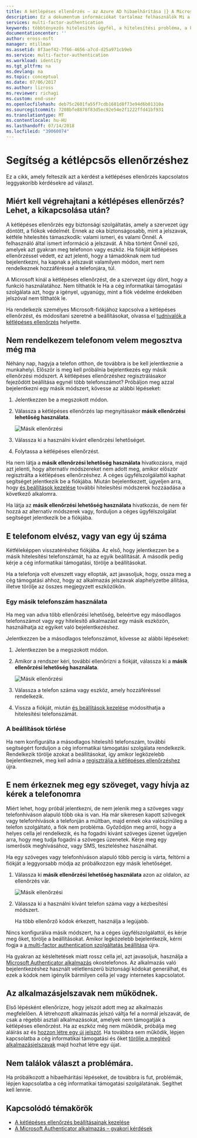 ```yaml
---
title: A kétlépéses ellenőrzés – az Azure AD hibaelhárítása |} A Microsoft Docs
description: Ez a dokumentum információkat tartalmaz felhasználók Mi a teendő, ha azok problémába Azure multi-factor Authentication szolgáltatással.
services: multi-factor-authentication
keywords: többtényezős hitelesítés ügyfél, a hitelesítési probléma, a korrelációs azonosító
documentationcenter: ''
author: eross-msft
manager: mtillman
ms.assetid: 8f3aef42-7f66-4656-a7cd-d25a971cb9eb
ms.service: multi-factor-authentication
ms.workload: identity
ms.tgt_pltfrm: na
ms.devlang: na
ms.topic: conceptual
ms.date: 07/06/2017
ms.author: lizross
ms.reviewer: richagi
ms.custom: end-user
ms.openlocfilehash: deb75c2601fa55f7cdb1681d8f73e94d6b01310a
ms.sourcegitcommit: 7208bfe8878f83d5ec92e54e2f1222ffd41bf931
ms.translationtype: MT
ms.contentlocale: hu-HU
ms.lasthandoff: 07/14/2018
ms.locfileid: "39060074"
---
```

# <a name="get-help-with-two-step-verification"></a>Segítség a kétlépcsős ellenőrzéshez
Ez a cikk, amely felteszik azt a kérdést a kétlépéses ellenőrzés kapcsolatos leggyakoribb kérdésekre ad választ.

## <a name="why-do-i-have-to-perform-two-step-verification-can-i-turn-it-off"></a>Miért kell végrehajtani a kétlépéses ellenőrzés? Lehet, a kikapcsolása után?

A kétlépéses ellenőrzés egy biztonsági szolgáltatás, amely a szervezet úgy döntött, a fiókok védelmét. Ennek az oka biztonságosabb, mint a jelszavak, kétféle hitelesítés támaszkodik: valami ismeri, és valami Önnél. A felhasználó által ismert információ a jelszavát. A hiba történt Önnél szó, amelyek azt gyakran meg telefonon vagy eszköz. Ha fiókját kétlépéses ellenőrzéssel védett, ez azt jelenti, hogy a támadóknak nem tud bejelentkezni, ha kapnak a jelszavát valamilyen módon, mert nem rendelkeznek hozzáféréssel a telefonjára, túl.

A Microsoft kínál a kétlépéses ellenőrzést, de a szervezet úgy dönt, hogy a funkció használatához. Nem tilthatók le Ha a cég informatikai támogatási szolgálata azt, hogy a igényel, ugyanúgy, mint a fiók védelme érdekében jelszóval nem tilthatók le.

Ha rendelkezik személyes Microsoft-fiókjához kapcsolva a kétlépéses ellenőrzést, és módosítani szeretné a beállításokat, olvassa el [tudnivalók a kétlépéses ellenőrzés](https://support.microsoft.com/help/12408/microsoft-account-about-two-step-verification) helyette.

## <a name="i-dont-have-my-phone-with-me-today"></a>Nem rendelkezem telefonom velem megosztva még ma

Néhány nap, hagyja a telefon otthon, de továbbra is be kell jelentkeznie a munkahelyi. Először is meg kell próbálnia bejelentkezés egy másik ellenőrzési módszert. A kétlépéses ellenőrzéshez regisztrálásakor fejeződött beállítása egynél több telefonszámot? Próbáljon meg azzal bejelentkezni egy másik módszert, kövesse az alábbi lépéseket:

1. Jelentkezzen be a megszokott módon.
2. Válassza a kétlépéses ellenőrzés lap megnyitásakor **másik ellenőrzési lehetőség használata**.

   ![Másik ellenőrzési](./media/multi-factor-authentication-end-user-troubleshoot/diff_option.png)

3. Válassza ki a használni kívánt ellenőrzési lehetőséget.
4. Folytassa a kétlépéses ellenőrzést.

Ha nem látja a **másik ellenőrzési lehetőség használata** hivatkozásra, majd azt jelenti, hogy alternatív módszereket nem adott meg, amikor először regisztrálta a kétlépéses ellenőrzéshez. A céges ügyfélszolgálattól kaphat segítséget jelentkezik be a fiókjába. Miután bejelentkezett, ügyeljen arra, hogy [és beállítások kezelése](multi-factor-authentication-end-user-manage-settings.md) további hitelesítési módszerek hozzáadása a következő alkalomra.

Ha látja az **másik ellenőrzési lehetőség használata** hivatkozás, de nem fér hozzá az alternatív módszerek vagy, forduljon a céges ügyfélszolgálat segítséget jelentkezik be a fiókjába.

## <a name="i-lost-my-phone-or-got-a-new-number"></a>E telefonom elvész, vagy van egy új száma
Kétféleképpen visszatéréshez fiókjába. Az első, hogy jelentkezzen be a másik hitelesítési telefonszámát, ha az egyik beállítását. A második pedig kérje a cég informatikai támogatási, törölje a beállításokat.

Ha a telefonja volt elveszett vagy ellopták, azt javasoljuk, hogy, ossza meg a cég támogatási ahhoz, hogy az alkalmazás jelszavak alaphelyzetbe állítása, illetve törölje az összes megjegyzett eszközökön.

### <a name="use-an-alternate-phone-number"></a>Egy másik telefonszám használata
Ha meg van adva több ellenőrzési lehetőség, beleértve egy másodlagos telefonszámot vagy egy hitelesítő alkalmazást egy másik eszközön, használhatja az egyiket való bejelentkezéshez.

Jelentkezzen be a másodlagos telefonszámot, kövesse az alábbi lépéseket:

1. Jelentkezzen be a megszokott módon.
2. Amikor a rendszer kéri, további ellenőrizni a fiókját, válassza ki a **másik ellenőrzési lehetőség használata**.

   ![Másik ellenőrzési](./media/multi-factor-authentication-end-user-troubleshoot/diff_option.png)

3. Válassza a telefon száma vagy eszköz, amely hozzáféréssel rendelkezik.
4. Vissza a fiókját, miután [és beállítások kezelése](multi-factor-authentication-end-user-manage-settings.md) módosíthatja a hitelesítési telefonszámát.

### <a name="clear-your-settings"></a>A beállítások törlése
Ha nem konfigurálta a másodlagos hitelesítő telefonszám, további segítségért forduljon a cég informatikai támogatási szolgálata rendelkezik. Rendelkezik törölje azokat a beállításokat, így amikor legközelebb bejelentkeznek, meg kell adnia a [regisztrálja a kétlépéses ellenőrzéshez](multi-factor-authentication-end-user-first-time.md) újra.

## <a name="i-am-not-receiving-a-text-or-call-on-my-phone"></a>E nem érkeznek meg egy szöveget, vagy hívja az kérek a telefonomra
Miért lehet, hogy próbál jelentkezni, de nem jelenik meg a szöveges vagy telefonhíváson alapuló több oka is van. Ha már sikeresen kapott szövegek vagy telefonhívások a telefonján a múltban, majd ennek oka valószínűleg a telefon szolgáltató, a fiók nem probléma. Győződjön meg arról, hogy a helyes cella jel rendelkezik, és ha fogadni kívánt szöveges üzenet ügyeljen arra, hogy meg tudja fogadni a szöveges üzenetek. Kérje meg egy ismerősök meghívásához, vagy SMS, teszteléshez használhat.

Ha egy szöveges vagy telefonhíváson alapuló több percig is várta, feltörni a fiókját a leggyorsabb módja az próbálkozzon egy másik lehetőséget.

1. Válassza ki **másik ellenőrzési lehetőség használata** azon az oldalon, az ellenőrzés vár.

    ![Másik ellenőrzési](./media/multi-factor-authentication-end-user-troubleshoot/diff_option.png)
2. Válassza ki a használni kívánt telefon száma vagy a kézbesítési módszert.

    Ha több ellenőrző kódok érkezett, használja a legújabb.

Nincs konfigurálva másik módszert, ha a céges ügyfélszolgálattól, és kérje meg őket, törölje a beállításokat. Amikor legközelebb bejelentkezik, kérni fogja a [a multi-factor authentication szolgáltatás beállítása](multi-factor-authentication-end-user-first-time.md) újra.

Ha gyakran az késleltetések miatt rossz cella jel, azt javasoljuk, használja a [Microsoft Authenticator alkalmazás](microsoft-authenticator-app-how-to.md) okostelefonos. Az alkalmazás való bejelentkezéshez használt véletlenszerű biztonsági kódokat generálhat, és ezek a kódok nem igénylik bármilyen cella jel vagy internetes kapcsolatot.

## <a name="app-passwords-are-not-working"></a>Az alkalmazásjelszavak nem működnek.
Első lépésként ellenőrizze, hogy jelszót adott meg az alkalmazás megfelelően. A létrehozott alkalmazás jelszó váltja fel a normál jelszavát, de csak a régebbi asztali alkalmazásokat, amelyek nem támogatják a kétlépéses ellenőrzést. Ha az eszköz még nem működik, próbálja meg aláírás az és [hozzon létre egy új jelszót](multi-factor-authentication-end-user-app-passwords.md).  Ha továbbra sem működik, lépjen kapcsolatba a cég informatikai támogatási és őket [törölje a meglévő alkalmazásjelszavak](../authentication/howto-mfa-userdevicesettings.md) majd hozhat létre egy újat.

## <a name="i-didnt-find-an-answer-to-my-problem"></a>Nem találok választ a problémára.
Ha próbálkozott a hibaelhárítási lépéseket, de továbbra is fut, problémák, lépjen kapcsolatba a cég informatikai támogatási szolgálatának. Segíthet kell lennie.

## <a name="related-topics"></a>Kapcsolódó témakörök
* [A kétlépéses ellenőrzés beállításainak kezelése](multi-factor-authentication-end-user-manage-settings.md)  
* [A Microsoft Authenticator alkalmazás – gyakori kérdések](microsoft-authenticator-app-faq.md)
